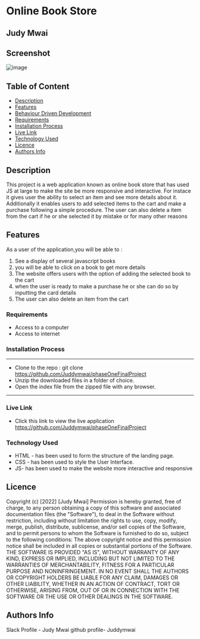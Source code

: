 
# Online Book Store
 ## Judy Mwai
## Screenshot
 ![image]()
 ## Table of Content
 - [Description](#description)
 - [Features](#features)
 - [Behaviour Driven Development](#Behaviour-Driven-Development)
 - [Requirements](#requirements)
 - [Installation Process](#installation-Process)
 - [Live Link](#Live-Link)
 - [Technology  Used](#technology-Used)
 - [Licence](#licence)
 - [Authors Info](#Authors-Info)
 ## Description
 <p>This project is a web application known as online book store that has used JS at large to make the site be more responsive and interactive. For instace it gives user the ability to select an item and see more details about it. Additionally it enables users to add selected items to the cart and make a purchase following a simple procedure. The user can also delete a item from the cart if he or she selected it by mistake or for many other reasons</p>

## Features
As a user of the application,you will be able to :
1. See a display of several javascript books
1. you will be able to click on a book to get more details
3. The website offers users with the option of adding the selected book to the cart
4. when the user is ready to make a purchase he or she can do so by inputting the card details
5. The user can also delete an item from the cart

 ###  Requirements
 * Access to  a computer
 * Access to internet
 ### Installation Process
 ****
* Clone to the repo : git clone https://github.com/Juddymwai/phaseOneFinalProject
* Unzip the downloaded files in a folder of choice.
* Open the index file from the zipped file with any browser.
 ****
 
### Live Link
- Click this link to view the live application https://github.com/Juddymwai/phaseOneFinalProject
### Technology  Used
* HTML - has been used to form the structure of the landing page.
* CSS - has been used to style the User Interface.
* JS- has been used to make the website more interactive and responsive

## Licence
Copyright (c) [2022] [Judy Mwai] 
Permission is hereby granted, free of charge, to any person obtaining a copy
of this software and associated documentation files (the "Software"), to deal
in the Software without restriction, including without limitation the rights
to use, copy, modify, merge, publish, distribute, sublicense, and/or sell
copies of the Software, and to permit persons to whom the Software is
furnished to do so, subject to the following conditions:
The above copyright notice and this permission notice shall be included in all
copies or substantial portions of the Software.
THE SOFTWARE IS PROVIDED "AS IS", WITHOUT WARRANTY OF ANY KIND, EXPRESS OR
IMPLIED, INCLUDING BUT NOT LIMITED TO THE WARRANTIES OF MERCHANTABILITY,
FITNESS FOR A PARTICULAR PURPOSE AND NONINFRINGEMENT. IN NO EVENT SHALL THE
AUTHORS OR COPYRIGHT HOLDERS BE LIABLE FOR ANY CLAIM, DAMAGES OR OTHER
LIABILITY, WHETHER IN AN ACTION OF CONTRACT, TORT OR OTHERWISE, ARISING FROM,
OUT OF OR IN CONNECTION WITH THE SOFTWARE OR THE USE OR OTHER DEALINGS IN THE
SOFTWARE.


## Authors Info
Slack Profile - Judy Mwai
github profile- Juddymwai